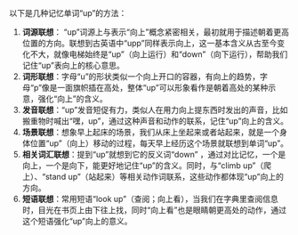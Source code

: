 以下是几种记忆单词“up”的方法：
1. **词源联想**： “up”词源上与表示“向上”概念紧密相关，最初就用于描述朝着更高位置的方向。联想到古英语中“upp”同样表示向上，这一基本含义从古至今变化不大，就像电梯始终是“up”（向上运行）和“down”（向下运行），帮助我们记住“up”表向上的核心意思。
2. **词形联想**：字母“u”的形状类似一个向上开口的容器，有向上的趋势，字母“p”像是一面旗帜插在高处，整体“up”可以形象看作是朝着高处的某种示意，强化“向上”的含义。
3. **发音联想**：“up”发音短促有力，类似人在用力向上提东西时发出的声音，比如搬重物时喊出“嘿，up”，通过这种声音和动作的联系，记住“up”向上的含义。
4. **场景联想**：想象早上起床的场景，我们从床上坐起来或者站起来，就是一个身体位置“up”（向上）移动的过程，每天早上经历这个场景就联想到单词“up”。
5. **相关词汇联想**：提到“up”就想到它的反义词“down” ，通过对比记忆，一个是向上，一个是向下，能更好地记住“up”的含义。同时，与“climb up”（爬上）、“stand up”（站起来）等相关动作词联系，这些动作都体现“up”向上的方向。
6. **短语联想**：常用短语“look up”（查阅；向上看），当我们在字典里查阅信息时，目光在书页上由下往上找，同时“向上看”也是眼睛朝更高处的动作，通过这个短语强化“up”向上的意义。 